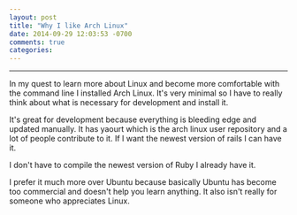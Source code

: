 ```yaml
---
layout: post
title: "Why I like Arch Linux"
date: 2014-09-29 12:03:53 -0700
comments: true
categories: 
---
```

---
In my quest to learn more about Linux and become more comfortable with the command line I installed Arch Linux. It's very minimal so I have to really think about what is necessary for development and install it.


It's great for development because everything is bleeding edge and updated manually.
It has yaourt which is the arch linux user repository and a lot of people contribute to it. 
If I want the newest version of rails I can have it.
 
I don't have to compile the newest version of Ruby I already have it. 

I prefer it much more over Ubuntu because basically Ubuntu has become too commercial and doesn't help you learn anything. It also isn't really for someone who appreciates Linux. 
